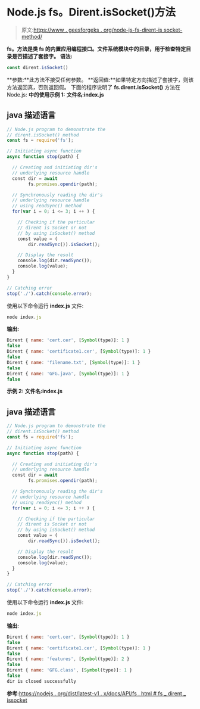 # Node.js fs。Dirent.isSocket()方法

> 原文:[https://www . geesforgeks . org/node-js-fs-dirent-is socket-method/](https://www.geeksforgeeks.org/node-js-fs-dirent-issocket-method/)

**fs。方法是类 **fs 的内置应用编程接口。**文件系统**模块中的目录**，用于检查特定目录是否描述了套接字。
**语法:**** 

```js
const dirent.isSocket()
```

**参数:**此方法不接受任何参数。
**返回值:**如果特定方向描述了套接字，则该方法返回真，否则返回假。
下面的程序说明了 **fs.dirent.isSocket()** 方法在 Node.js:
**中的使用示例 1:**
**文件名:index.js**

## java 描述语言

```js
// Node.js program to demonstrate the
// dirent.isSocket() method
const fs = require('fs');

// Initiating async function
async function stop(path) {

  // Creating and initiating dir's
  // underlying resource handle
  const dir = await
        fs.promises.opendir(path);

  // Synchronously reading the dir's
  // underlying resource handle
  // using readSync() method
  for(var i = 0; i <= 3; i ++ ) {

    // Checking if the particular
    // dirent is Socket or not
    // by using isSocket() method
    const value = (
        dir.readSync()).isSocket();

    // Display the result
    console.log(dir.readSync());
    console.log(value);
  }
}

// Catching error
stop('./').catch(console.error);
```

使用以下命令运行 **index.js** 文件:

```js
node index.js
```

**输出:**

```js
Dirent { name: 'cert.cer', [Symbol(type)]: 1 }
false
Dirent { name: 'certificate1.cer', [Symbol(type)]: 1 }
false
Dirent { name: 'filename.txt', [Symbol(type)]: 1 }
false
Dirent { name: 'GFG.java', [Symbol(type)]: 1 }
false
```

**示例 2:**
**文件名:index.js**

## java 描述语言

```js
// Node.js program to demonstrate the
// dirent.isSocket() method
const fs = require('fs');

// Initiating async function
async function stop(path) {

  // Creating and initiating dir's
  // underlying resource handle
  const dir = await
        fs.promises.opendir(path);

  // Synchronously reading the dir's
  // underlying resource handle
  // using readSync() method
  for(var i = 0; i <= 3; i ++ ) {

    // Checking if the particular
    // dirent is Socket or not
    // by using isSocket() method
    const value = (
        dir.readSync()).isSocket();

    // Display the result
    console.log(dir.readSync());
    console.log(value);
  }
}

// Catching error
stop('./').catch(console.error);
```

使用以下命令运行 **index.js** 文件:

```js
node index.js
```

**输出:**

```js
Dirent { name: 'cert.cer', [Symbol(type)]: 1 }
false
Dirent { name: 'certificate1.cer', [Symbol(type)]: 1 }
false
Dirent { name: 'features', [Symbol(type)]: 2 }
false
Dirent { name: 'GFG.class', [Symbol(type)]: 1 }
false
dir is closed successfully
```

**参考:**[https://nodejs . org/dist/latest-v1 . x/docs/API/fs . html # fs _ dirent _ issocket](https://nodejs.org/dist/latest-v12.x/docs/api/fs.html#fs_dirent_issocket)